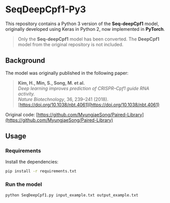 # SeqDeepCpf1-Py3

This repository contains a Python 3 version of the **Seq-deepCpf1** model, originally developed using Keras in Python 2, now implemented in **PyTorch**.

> Only the **Seq-deepCpf1** model has been converted. The **DeepCpf1** model from the original repository is not included.

## Background

The model was originally published in the following paper:

> **Kim, H., Min, S., Song, M. et al.**  
> *Deep learning improves prediction of CRISPR–Cpf1 guide RNA activity.*  
> *Nature Biotechnology*, 36, 239–241 (2018).  
> [https://doi.org/10.1038/nbt.4061](https://doi.org/10.1038/nbt.4061)

Original code: [https://github.com/MyungjaeSong/Paired-Library](https://github.com/MyungjaeSong/Paired-Library)

## Usage

### Requirements

Install the dependencies:

```bash
pip install -r requirements.txt
```

### Run the model

```bash
python SeqDeepCpf1.py input_example.txt output_example.txt
```